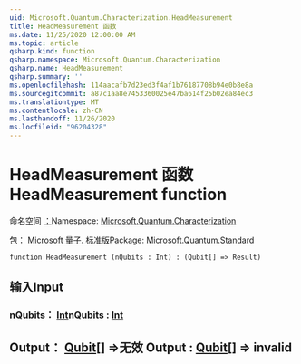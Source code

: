 ```yaml
---
uid: Microsoft.Quantum.Characterization.HeadMeasurement
title: HeadMeasurement 函数
ms.date: 11/25/2020 12:00:00 AM
ms.topic: article
qsharp.kind: function
qsharp.namespace: Microsoft.Quantum.Characterization
qsharp.name: HeadMeasurement
qsharp.summary: ''
ms.openlocfilehash: 114aacafb7d23ed3f4af1b76187708b94e0b8e8a
ms.sourcegitcommit: a87c1aa8e7453360025e47ba614f25b02ea84ec3
ms.translationtype: MT
ms.contentlocale: zh-CN
ms.lasthandoff: 11/26/2020
ms.locfileid: "96204328"
---
```

# <a name="headmeasurement-function"></a><span data-ttu-id="8a4fc-102">HeadMeasurement 函数</span><span class="sxs-lookup"><span data-stu-id="8a4fc-102">HeadMeasurement function</span></span>

<span data-ttu-id="8a4fc-103">命名空间 [：](xref:Microsoft.Quantum.Characterization)</span><span class="sxs-lookup"><span data-stu-id="8a4fc-103">Namespace: [Microsoft.Quantum.Characterization](xref:Microsoft.Quantum.Characterization)</span></span>

<span data-ttu-id="8a4fc-104">包： [Microsoft 量子. 标准版](https://nuget.org/packages/Microsoft.Quantum.Standard)</span><span class="sxs-lookup"><span data-stu-id="8a4fc-104">Package: [Microsoft.Quantum.Standard](https://nuget.org/packages/Microsoft.Quantum.Standard)</span></span>




```qsharp
function HeadMeasurement (nQubits : Int) : (Qubit[] => Result)
```


## <a name="input"></a><span data-ttu-id="8a4fc-105">输入</span><span class="sxs-lookup"><span data-stu-id="8a4fc-105">Input</span></span>

### <a name="nqubits--int"></a><span data-ttu-id="8a4fc-106">nQubits： [Int](xref:microsoft.quantum.lang-ref.int)</span><span class="sxs-lookup"><span data-stu-id="8a4fc-106">nQubits : [Int](xref:microsoft.quantum.lang-ref.int)</span></span>





## <a name="output--qubit--__invalidresult__"></a><span data-ttu-id="8a4fc-107">Output： [Qubit](xref:microsoft.quantum.lang-ref.qubit)[] =>__无效 <Result>__</span><span class="sxs-lookup"><span data-stu-id="8a4fc-107">Output : [Qubit](xref:microsoft.quantum.lang-ref.qubit)[] => __invalid<Result>__</span></span> 

